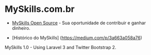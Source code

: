MySkills.com.br
===============


* [MySkills Open Source](https://medium.com/p/d49d52e75707) - Sua oportunidade de contribuir e ganhar dinheiro.

* [Histórico do MySkills] (https://medium.com/p/3a663a058a76)

MySkills 1.0 - Using Laravel 3 and Twitter Bootstrap 2. 
